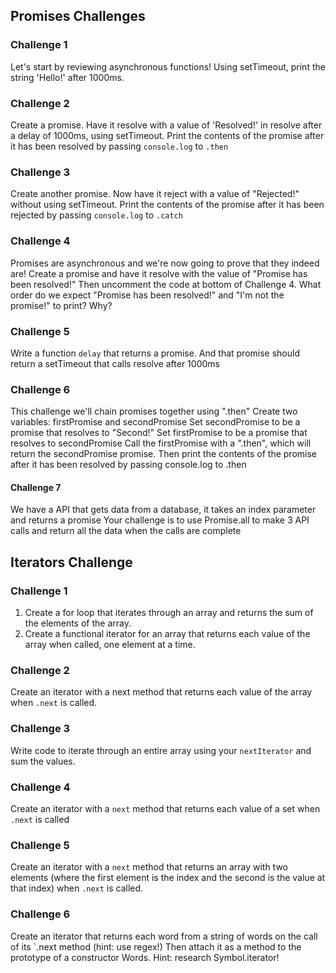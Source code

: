 ## Promises Challenges

### Challenge 1

Let's start by reviewing asynchronous functions! Using setTimeout, print the
string 'Hello!' after 1000ms.

### Challenge 2

Create a promise. Have it resolve with a value of 'Resolved!' in resolve after a
delay of 1000ms, using setTimeout. Print the contents of the promise after it
has been resolved by passing `console.log` to `.then`

### Challenge 3

Create another promise. Now have it reject with a value of "Rejected!" without
using setTimeout. Print the contents of the promise after it has been rejected
by passing `console.log` to `.catch`

### Challenge 4

Promises are asynchronous and we're now going to prove that they indeed are!
Create a promise and have it resolve with the value of "Promise has been
resolved!" Then uncomment the code at bottom of Challenge 4. What order do we
expect "Promise has been resolved!" and "I'm not the promise!" to print? Why?

### Challenge 5

Write a function `delay` that returns a promise. And that promise should return
a setTimeout that calls resolve after 1000ms

### Challenge 6

This challenge we'll chain promises together using ".then" Create two variables:
firstPromise and secondPromise Set secondPromise to be a promise that resolves
to "Second!" Set firstPromise to be a promise that resolves to secondPromise
Call the firstPromise with a ".then", which will return the secondPromise
promise. Then print the contents of the promise after it has been resolved by
passing console.log to .then

#### Challenge 7

We have a API that gets data from a database, it takes an index parameter and
returns a promise Your challenge is to use Promise.all to make 3 API calls and
return all the data when the calls are complete

## Iterators Challenge

### Challenge 1

1. Create a for loop that iterates through an array and returns the sum of the
   elements of the array.
2. Create a functional iterator for an array that
   returns each value of the array when called, one element at a time.

### Challenge 2

Create an iterator with a next method that returns each value of the array when
`.next` is called.

### Challenge 3

Write code to iterate through an entire array using your `nextIterator` and sum
the values.

### Challenge 4

Create an iterator with a `next` method that returns each value of a set when
`.next` is called

### Challenge 5

Create an iterator with a `next` method that returns an array with two elements
(where the first element is the index and the second is the value at that index)
when `.next` is called.

### Challenge 6

Create an iterator that returns each word from a string of words on the call of
its `.next method (hint: use regex!) Then attach it as a method to the prototype
of a constructor Words. Hint: research Symbol.iterator!
